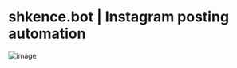 # shkence.bot | Instagram posting automation
![image](https://github.com/user-attachments/assets/daec69fc-ffde-4fad-9efa-434d223ecb9f)
